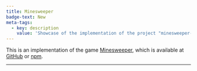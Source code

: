 ```yaml
---
title: Minesweeper
badge-text: New
meta-tags:
  - key: description
    value: 'Showcase of the implementation of the project "minesweeper-for-web" which is available at GitHub and npm.'
---
```


<the-lead>
  This is an implementation of the game <a href="https://www.instructables.com/id/How-to-beat-Minesweeper/" target="_blank" title="Minesweeper Tutorial">Minesweeper</a>, which is available at <a href="https://github.com/manuelhenke/minesweeper-for-web" target="_blank">GitHub</a> or <a href="https://www.npmjs.com/package/minesweeper-for-web" target="_blank">npm</a>.
</the-lead>

<hr class="my-4" />

<minesweeper-wrapper></minesweeper-wrapper>
